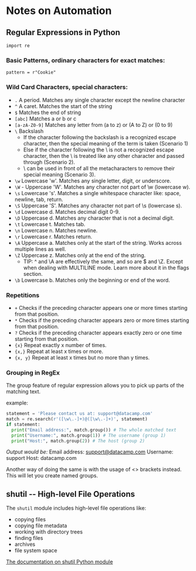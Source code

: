 # Notes on Automation

## Regular Expressions in Python

`import re`

### Basic Patterns, ordinary characters for exact matches:

`pattern = r"Cookie"`

### Wild Card Characters, special characters:

- `.` A period. Matches any single character except the newline character
- `^` A caret. Matches the start of the string
- `$` Matches the end of string
- `[abc]` Matches a or b or c
- `[a-zA-Z0-9]` Matches any letter from (a to z) or (A to Z) or (0 to 9)
- `\` Backslash
  - If the character following the backslash is a recognized escape character, then the special meaning of the term is taken (Scenario 1)
  - Else if the character following the \ is not a recognized escape character, then the \ is treated like any other character and passed through (Scenario 2).
  - \ can be used in front of all the metacharacters to remove their special meaning (Scenario 3).
- `\w` Lowercase 'w'. Matches any single letter, digit, or underscore.
- `\W` - Uppercase 'W'. Matches any character not part of \w (lowercase w).
- `\s` Lowercase 's'. Matches a single whitespace character like: space, newline, tab, return.
- `\S` Uppercase 'S'. Matches any character not part of \s (lowercase s).
- `\d` Lowercase d. Matches decimal digit 0-9.
- `\D` Uppercase d. Matches any character that is not a decimal digit.
- `\t` Lowercase t. Matches tab.
- `\n` Lowercase n. Matches newline.
- `\r` Lowercase r. Matches return.
- `\A` Uppercase a. Matches only at the start of the string. Works across multiple lines as well.
- `\Z` Uppercase z. Matches only at the end of the string.
  - TIP: ^ and \A are effectively the same, and so are $ and \Z. Except when dealing with MULTILINE mode. Learn more about it in the flags section.
- `\b` Lowercase b. Matches only the beginning or end of the word.

### Repetitions

- `+` Checks if the preceding character appears one or more times starting from that position.
- `*` Checks if the preceding character appears zero or more times starting from that position.
- `?` Checks if the preceding character appears exactly zero or one time starting from that position.
- `{x}` Repeat exactly x number of times.
- `{x,}` Repeat at least x times or more.
- `{x, y}` Repeat at least x times but no more than y times.

### Grouping in RegEx

The group feature of regular expression allows you to pick up parts of the matching text.

example:

```Python
statement = 'Please contact us at: support@datacamp.com'
match = re.search(r'([\w\.-]+)@([\w\.-]+)', statement)
if statement:
  print("Email address:", match.group()) # The whole matched text
  print("Username:", match.group(1)) # The username (group 1)
  print("Host:", match.group(2)) # The host (group 2)
```

*Output would be:*
Email address: support@datacamp.com
Username: support
Host: datacamp.com

Another way of doing the same is with the usage of <> brackets instead. This will let you create named groups.

## shutil -- High-level File Operations

The `shutil` module includes high-level file operations like:

- copying files
- copying file metadata
- working with directory trees
- finding files
- archives
- file system space

[The documentation on shutil Python module](https://pymotw.com/3/shutil/)
